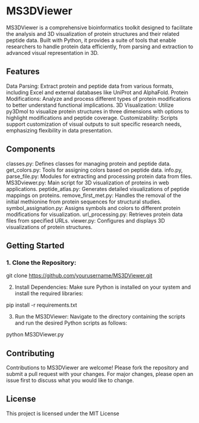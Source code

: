 # MS3DViewer
MS3DViewer is a comprehensive bioinformatics toolkit designed to facilitate the analysis and 3D visualization of protein structures and their related peptide data. Built with Python, it provides a suite of tools that enable researchers to handle protein data efficiently, from parsing and extraction to advanced visual representation in 3D.

## Features
Data Parsing: Extract protein and peptide data from various formats, including Excel and external databases like UniProt and AlphaFold.
Protein Modifications: Analyze and process different types of protein modifications to better understand functional implications.
3D Visualization: Utilize py3Dmol to visualize protein structures in three dimensions with options to highlight modifications and peptide coverage.
Customizability: Scripts support customization of visual outputs to suit specific research needs, emphasizing flexibility in data presentation.

## Components
classes.py: Defines classes for managing protein and peptide data.
get_colors.py: Tools for assigning colors based on peptide data.
info.py, parse_file.py: Modules for extracting and processing protein data from files.
MS3Dviewer.py: Main script for 3D visualization of proteins in web applications.
peptide_atlas.py: Generates detailed visualizations of peptide mappings on proteins.
remove_first_met.py: Handles the removal of the initial methionine from protein sequences for structural studies.
symbol_assignation.py: Assigns symbols and colors to different protein modifications for visualization.
url_processing.py: Retrieves protein data files from specified URLs.
viewer.py: Configures and displays 3D visualizations of protein structures.

## Getting Started
### 1. Clone the Repository:

git clone https://github.com/yourusername/MS3DViewer.git

2. Install Dependencies:
Make sure Python is installed on your system and install the required libraries:

pip install -r requirements.txt

3. Run the MS3DViewer:
Navigate to the directory containing the scripts and run the desired Python scripts as follows:

python MS3DViewer.py

## Contributing
Contributions to MS3DViewer are welcome! Please fork the repository and submit a pull request with your changes. For major changes, please open an issue first to discuss what you would like to change.

## License
This project is licensed under the MIT License
